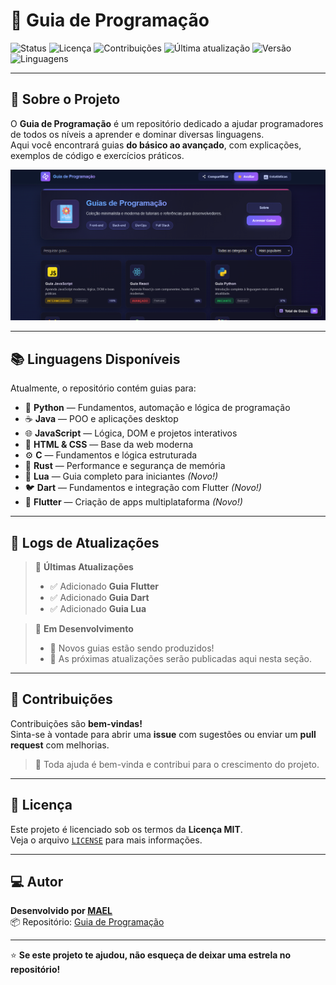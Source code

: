 # 🧠 Guia de Programação

![Status](https://img.shields.io/badge/status-ativo-brightgreen)
![Licença](https://img.shields.io/badge/licença-MIT-blue)
![Contribuições](https://img.shields.io/badge/contribuições-bem--vindas-orange)
![Última atualização](https://img.shields.io/badge/última_atualização-outubro_2025-yellow)
![Versão](https://img.shields.io/badge/versão-2.1.4-red)
![Linguagens](https://img.shields.io/badge/languages-múltiplas-purple)

---

## 🚀 Sobre o Projeto

O **Guia de Programação** é um repositório dedicado a ajudar programadores de todos os níveis a aprender e dominar diversas linguagens.  
Aqui você encontrará guias **do básico ao avançado**, com explicações, exemplos de código e exercícios práticos.

<p align="center">
  <img src="guiaprogramacao.png" 
       alt="Guia de Programação Banner" width="800" />
</p>

---

## 📚 Linguagens Disponíveis

Atualmente, o repositório contém guias para:

- 🐍 **Python** — Fundamentos, automação e lógica de programação  
- ☕ **Java** — POO e aplicações desktop  
- 🌐 **JavaScript** — Lógica, DOM e projetos interativos  
- 🧱 **HTML & CSS** — Base da web moderna  
- ⚙️ **C** — Fundamentos e lógica estruturada  
- 🦀 **Rust** — Performance e segurança de memória  
- 💙 **Lua** — Guia completo para iniciantes *(Novo!)*  
- 🐦 **Dart** — Fundamentos e integração com Flutter *(Novo!)*  
- 📱 **Flutter** — Criação de apps multiplataforma *(Novo!)*  

---

## 🧾 Logs de Atualizações

> 🔔 **Últimas Atualizações**
> - ✅ Adicionado **Guia Flutter**
> - ✅ Adicionado **Guia Dart**
> - ✅ Adicionado **Guia Lua**

> 🚧 **Em Desenvolvimento**
> - 🧠 Novos guias estão sendo produzidos!
> - 📝 As próximas atualizações serão publicadas aqui nesta seção.

---

## 🤝 Contribuições

Contribuições são **bem-vindas!**  
Sinta-se à vontade para abrir uma **issue** com sugestões ou enviar um **pull request** com melhorias.

> 💬 Toda ajuda é bem-vinda e contribui para o crescimento do projeto.

---

## 📜 Licença

Este projeto é licenciado sob os termos da **Licença MIT**.  
Veja o arquivo [`LICENSE`](LICENSE) para mais informações.

---

## 💻 Autor

**Desenvolvido por [MAEL](https://github.com/maelgamer998)**  
📦 Repositório: [Guia de Programação](https://guiaprogramacao.free.nf)

---

⭐ **Se este projeto te ajudou, não esqueça de deixar uma estrela no repositório!**
